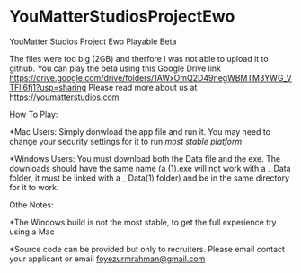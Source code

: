 # YouMatterStudiosProjectEwo
YouMatter Studios Project Ewo Playable Beta

The files were too big (2GB) and therfore I was not able to upload it to github. You can play the beta using this Google Drive link https://drive.google.com/drive/folders/1AWxOmQ2D49negWBMTM3YWG_VTFll6fj1?usp=sharing 
Please read more about us at https://youmatterstudios.com 

How To Play:

*Mac Users: Simply donwload the app file and run it. You may need to change your security settings for it to run *most stable platform*

*Windows Users: You must download both the Data file and the exe. The downloads should have the same name (a (1).exe will not work with a _ Data folder, it must be linked with a _ Data(1) folder) and be in the same directory for it to work. 

Othe Notes:

*The Windows build is not the most stable, to get the full experience try using a Mac

*Source code can be provided but only to recruiters. Please email contact your applicant or email foyezurmrahman@gmail.com
